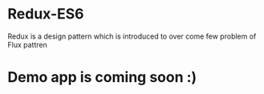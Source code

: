 # Redux-ES6
Redux is a design pattern which is introduced to over come few problem of Flux pattren

# Demo app is coming soon :)
